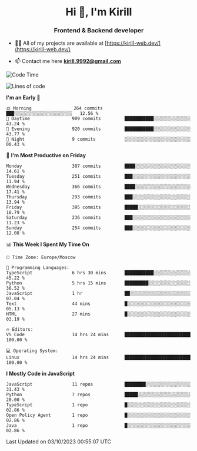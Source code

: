 <h1 align="center">Hi 👋, I'm Kirill</h1>
<h3 align="center">Frontend & Backend developer</h3>

- 👨‍💻 All of my projects are available at [https://kirill-web.dev/](https://kirill-web.dev/)

- 📫 Contact me here **kirill.9992@gmail.com**











<!--START_SECTION:waka-->
![Code Time](http://img.shields.io/badge/Code%20Time-1%2C459%20hrs%2037%20mins-blue)

![Lines of code](https://img.shields.io/badge/From%20Hello%20World%20I%27ve%20Written-3.3%20million%20lines%20of%20code-blue)

**I'm an Early 🐤** 

```text
🌞 Morning                264 commits         ███░░░░░░░░░░░░░░░░░░░░░░   12.56 % 
🌆 Daytime                909 commits         ███████████░░░░░░░░░░░░░░   43.24 % 
🌃 Evening                920 commits         ███████████░░░░░░░░░░░░░░   43.77 % 
🌙 Night                  9 commits           ░░░░░░░░░░░░░░░░░░░░░░░░░   00.43 % 
```
📅 **I'm Most Productive on Friday** 

```text
Monday                   307 commits         ████░░░░░░░░░░░░░░░░░░░░░   14.61 % 
Tuesday                  251 commits         ███░░░░░░░░░░░░░░░░░░░░░░   11.94 % 
Wednesday                366 commits         ████░░░░░░░░░░░░░░░░░░░░░   17.41 % 
Thursday                 293 commits         ███░░░░░░░░░░░░░░░░░░░░░░   13.94 % 
Friday                   395 commits         █████░░░░░░░░░░░░░░░░░░░░   18.79 % 
Saturday                 236 commits         ███░░░░░░░░░░░░░░░░░░░░░░   11.23 % 
Sunday                   254 commits         ███░░░░░░░░░░░░░░░░░░░░░░   12.08 % 
```


📊 **This Week I Spent My Time On** 

```text
🕑︎ Time Zone: Europe/Moscow

💬 Programming Languages: 
TypeScript               6 hrs 30 mins       ███████████░░░░░░░░░░░░░░   45.22 % 
Python                   5 hrs 15 mins       █████████░░░░░░░░░░░░░░░░   36.52 % 
JavaScript               1 hr                ██░░░░░░░░░░░░░░░░░░░░░░░   07.04 % 
Text                     44 mins             █░░░░░░░░░░░░░░░░░░░░░░░░   05.13 % 
HTML                     27 mins             █░░░░░░░░░░░░░░░░░░░░░░░░   03.19 % 

🔥 Editors: 
VS Code                  14 hrs 24 mins      █████████████████████████   100.00 % 

💻 Operating System: 
Linux                    14 hrs 24 mins      █████████████████████████   100.00 % 
```

**I Mostly Code in JavaScript** 

```text
JavaScript               11 repos            ████████░░░░░░░░░░░░░░░░░   31.43 % 
Python                   7 repos             █████░░░░░░░░░░░░░░░░░░░░   20.00 % 
TypeScript               1 repo              █░░░░░░░░░░░░░░░░░░░░░░░░   02.86 % 
Open Policy Agent        1 repo              █░░░░░░░░░░░░░░░░░░░░░░░░   02.86 % 
Java                     1 repo              █░░░░░░░░░░░░░░░░░░░░░░░░   02.86 % 
```




 Last Updated on 03/10/2023 00:55:07 UTC
<!--END_SECTION:waka-->
